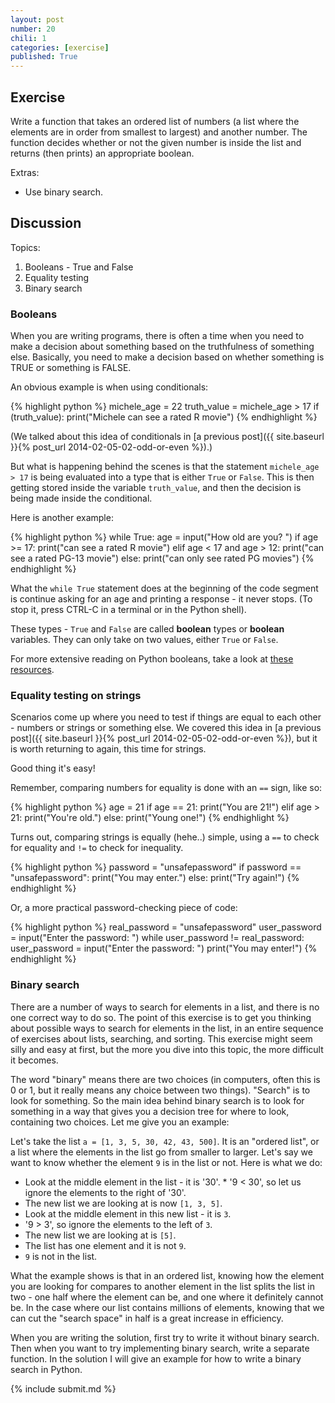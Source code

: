 ```yaml
---
layout: post
number: 20
chili: 1
categories: [exercise]
published: True
---
```


## Exercise

Write a function that takes an ordered list of numbers (a list where the elements are in order from smallest to largest) and another number. The function decides whether or not the given number is inside the list and returns (then prints) an appropriate boolean.

Extras: 

* Use binary search. 

## Discussion

Topics: 

1. Booleans - True and False
2. Equality testing
3. Binary search

### Booleans

When you are writing programs, there is often a time when you need to make a decision about something based on the truthfulness of something else. Basically, you need to make a decision based on whether something is TRUE or something is FALSE. 

An obvious example is when using conditionals: 

{% highlight python %}
  michele_age = 22
  truth_value = michele_age > 17
  if (truth_value):
    print("Michele can see a rated R movie")
{% endhighlight %}

(We talked about this idea of conditionals in [a previous post]({{ site.baseurl }}{% post_url 2014-02-05-02-odd-or-even %}).)

But what is happening behind the scenes is that the statement `michele_age > 17` is being evaluated into a type that is either `True` or `False`. This is then getting stored inside the variable `truth_value`, and then the decision is being made inside the conditional. 

Here is another example: 

{% highlight python %}
  while True:
    age = input("How old are you? ")
    if age >= 17: 
      print("can see a rated R movie")
    elif age < 17 and age > 12:
      print("can see a rated PG-13 movie")
    else: 
      print("can only see rated PG movies")
{% endhighlight %}

What the `while True` statement does at the beginning of the code segment is continue asking for an age and printing a response - it never stops. (To stop it, press CTRL-C in a terminal or in the Python shell). 

These types - `True` and `False` are called **boolean** types or **boolean** variables. They can only take on two values, either `True` or `False`. 

For more extensive reading on Python booleans, take a look at [these](http://www.pythonforbeginners.com/basics/boolean) [resources](http://learnpythonthehardway.org/book/ex28.html). 

### Equality testing on strings

Scenarios come up where you need to test if things are equal to each other - numbers or strings or something else. We covered this idea in [a previous post]({{ site.baseurl }}{% post_url 2014-02-05-02-odd-or-even %}), but it is worth returning to again, this time for strings. 

Good thing it's easy! 

Remember, comparing numbers for equality is done with an `==` sign, like so: 

{% highlight python %}
  age = 21
  if age == 21:
    print("You are 21!")
  elif age > 21:
    print("You're old.")
  else:
    print("Young one!")
{% endhighlight %}

Turns out, comparing strings is equally (hehe..) simple, using a `==` to check for equality and `!=` to check for inequality. 

{% highlight python %}
  password = "unsafepassword"
  if password == "unsafepassword":
    print("You may enter.")
  else:
    print("Try again!")
{% endhighlight %}

Or, a more practical password-checking piece of code: 

{% highlight python %}
  real_password = "unsafepassword"
  user_password = input("Enter the password: ")
  while user_password != real_password:
    user_password = input("Enter the password: ")
  print("You may enter!")
{% endhighlight %}

### Binary search

There are a number of ways to search for elements in a list, and there is no one correct way to do so. The point of this exercise is to get you thinking about possible ways to search for elements in the list, in an entire sequence of exercises about lists, searching, and sorting. This exercise might seem silly and easy at first, but the more you dive into this topic, the more difficult it becomes.

The word "binary" means there are two choices (in computers, often this is 0 or 1, but it really means any choice between two things). "Search" is to look for something. So the main idea behind binary search is to look for something in a way that gives you a decision tree for where to look, containing two choices. Let me give you an example: 

Let's take the list `a = [1, 3, 5, 30, 42, 43, 500]`. It is an "ordered list", or a list where the elements in the list go from smaller to larger. Let's say we want to know whether the element `9` is in the list or not. Here is what we do: 

* Look at the middle element in the list - it is '30'. * '9 < 30', so let us ignore the elements to the right of '30'. 
* The new list we are looking at is now `[1, 3, 5]`. 
* Look at the middle element in this new list - it is `3`. 
* '9 > 3', so ignore the elements to the left of `3`. 
* The new list we are looking at is `[5]`.
* The list has one element and it is not `9`. 
* `9` is not in the list. 

What the example shows is that in an ordered list, knowing how the element you are looking for compares to another element in the list splits the list in two - one half where the element can be, and one where it definitely cannot be. In the case where our list contains millions of elements, knowing that we can cut the "search space" in half is a great increase in efficiency. 

When you are writing the solution, first try to write it without binary search. Then when you want to try implementing binary search, write a separate function. In the solution I will give an example for how to write a binary search in Python.

{% include submit.md %}